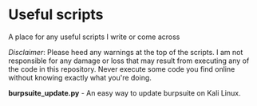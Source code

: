 # Useful scripts
A place for any useful scripts I write or come across


_Disclaimer_:
Please heed any warnings at the top of the scripts. 
I am not responsible for any damage or loss that may result from executing
any of the code in this repository. Never execute some code you find online
without knowing exactly what you're doing.

**burpsuite_update.py** - An easy way to update burpsuite on Kali Linux.
